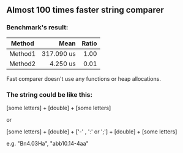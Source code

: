 ## Almost 100 times faster string comparer

### Benchmark's result:
|  Method |       Mean | Ratio |
|-------- |-----------:|------:|
| Method1 | 317.090 us |  1.00 |
| Method2 |   4.250 us |  0.01 |

Fast comparer doesn't use any functions or heap allocations.

### The string could be like this:

[some letters] + [double] + [some letters]

or

[some letters] + [double] + ['-' , ':' or ';'] + [double] + [some letters]

e.g. "Bn4.03Ha", "abb10.14-4aa"

